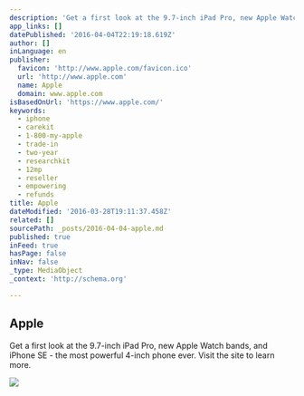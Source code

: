 ```yaml
---
description: 'Get a first look at the 9.7-inch iPad Pro, new Apple Watch bands, and iPhone SE - the most powerful 4-inch phone ever. Visit the site to learn more.'
app_links: []
datePublished: '2016-04-04T22:19:18.619Z'
author: []
inLanguage: en
publisher:
  favicon: 'http://www.apple.com/favicon.ico'
  url: 'http://www.apple.com'
  name: Apple
  domain: www.apple.com
isBasedOnUrl: 'https://www.apple.com/'
keywords:
  - iphone
  - carekit
  - 1-800-my-apple
  - trade-in
  - two-year
  - researchkit
  - 12mp
  - reseller
  - empowering
  - refunds
title: Apple
dateModified: '2016-03-28T19:11:37.458Z'
related: []
sourcePath: _posts/2016-04-04-apple.md
published: true
inFeed: true
hasPage: false
inNav: false
_type: MediaObject
_context: 'http://schema.org'

---
```

<article style=""><h1>Apple</h1><p>Get a first look at the 9.7-inch iPad Pro, new Apple Watch bands, and iPhone SE - the most powerful 4-inch phone ever. Visit the site to learn more.</p><img src="http://images.apple.com/home/images/og.jpg?201603221644" /></article>